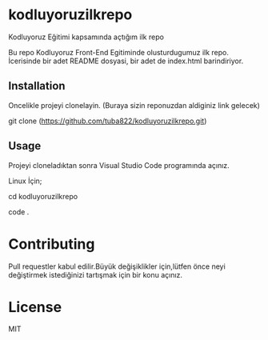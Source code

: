 # kodluyoruzilkrepo
Kodluyoruz Eğitimi kapsamında açtığım ilk repo

Bu repo Kodluyoruz Front-End Egitiminde olusturdugumuz ilk repo. İcerisinde bir adet README dosyasi, bir adet de index.html barindiriyor.

## Installation

Oncelikle projeyi clonelayin. (Buraya sizin reponuzdan aldiginiz link gelecek)

git clone (https://github.com/tuba822/kodluyoruzilkrepo.git)

## Usage

Projeyi cloneladıktan sonra Visual Studio Code programında açınız.

Linux İçin;

cd kodluyoruzilkrepo

code .


# Contributing

Pull requestler kabul edilir.Büyük değişiklikler için,lütfen önce neyi değiştirmek istediğinizi tartışmak için bir konu açınız.

# License

MIT
